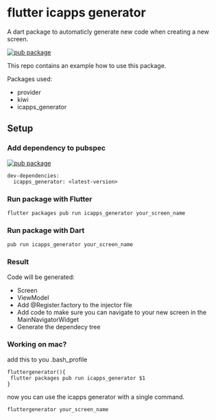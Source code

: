 # flutter icapps generator

A dart package to automaticly generate new code when creating a new screen.

[![pub package](https://img.shields.io/pub/v/icapps_generator.svg)](https://pub.dartlang.org/packages/icapps_generator)

This repo contains an example how to use this package.

Packages used:
 - provider
 - kiwi
 - icapps_generator

## Setup

### Add dependency to pubspec

[![pub package](https://img.shields.io/pub/v/icapps_generator.svg)](https://pub.dartlang.org/packages/icapps_generator)
```
dev-dependencies:
  icapps_generator: <latest-version>
```
### Run package with Flutter

```
flutter packages pub run icapps_generator your_screen_name
```

### Run package with Dart

```
pub run icapps_generator your_screen_name
```

### Result

Code will be generated:

- Screen
- ViewModel
- Add @Register.factory to the injector file
- Add code to make sure you can navigate to your new screen in the MainNavigatorWidget
- Generate the dependecy tree

### Working on mac?

add this to you .bash_profile

```
fluttergenerator(){
 flutter packages pub run icapps_generator $1
}
```

now you can use the icapps generator with a single command.

```
fluttergenerator your_screen_name
```